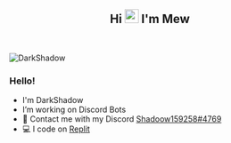 <!-- TITLE -->
<h2 align="center">Hi <img src="https://media.giphy.com/media/hvRJCLFzcasrR4ia7z/giphy.gif" width="25px"> I'm Mew</h2>

<!-- BUTTONS -->
<p align="center">
    <img alt="" src=https://img.shields.io/github/stars/Mewzax?affiliations=OWNER%2CCOLLABORATOR />
    <img alt="" src=https://komarev.com/ghpvc/?username=Mewzax />
</p>

<!-- BANNER -->
<img src="assets/image.jpg" alt="DarkShadow">

<!-- -----ABOUT ME----- -->
### Hello!

<ul>
  <li> I'm DarkShadow</li>
  <li> I’m working on Discord Bots</li>
  <li> 💌 Contact me with my Discord <a href="https://www.discord.com/users/580821309420994590">Shadoow159258#4769</a></li>
  <li> 💻 I code on <a href="https://replit.com" target="_blank">Replit</a></li>
</ul>

